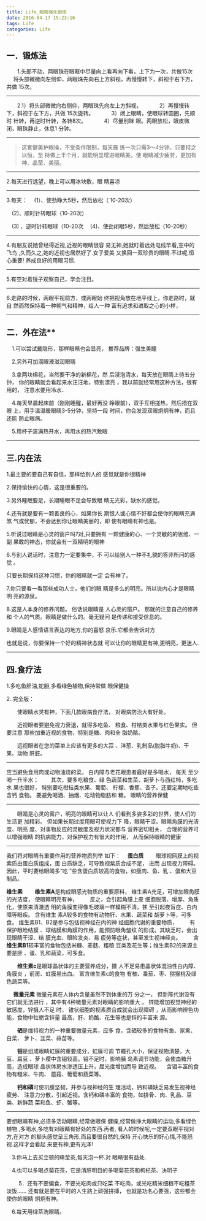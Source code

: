 ```yaml
---
title: Life_眼睛强化锻炼
date: 2016-04-17 15:23:16
tags: Life
categories: Life
---
```


一．**锻炼法**
----------
　　1.头部不动，两眼珠在眼眶中尽量向上看再向下看，上下为一次，共做15次 
　     将头部微微向左侧仰，两眼珠先向右上方斜视，再慢慢转下，斜视于右下方，共做 15次。

---

　　2.1）将头部微微向右侧仰，两眼珠先向左上方斜视，
　　　2）再慢慢转下，斜视于左下方，共做 15次旋转。
　　　3）闭上眼睛，使眼球转圆圈，先顺时 针转，再逆时针转，各转8次。
　　　4）尽量别眯 眼。两眼放松，眼皮微闭，眼珠静止，休息1 分钟。

---

>这套健美护眼操，不受条件限制，每天晨 练一次只需3～4分钟，只要持之以恒，坚 持做上半个月，就能明显增进眼睛美，使 眼睛减少疲劳，更加有神、晶莹、美丽。

---

2.每天进行远望，晚上可以用冰块敷，眼 睛喜凉

---

3.每天：
　(1）、使劲睁大5秒，然后放松（ 10-20次）

　(2)、顺时针转眼球（10-20次）

　(3) 、逆时针转眼球（10-20次
　(4)、使劲闭眼5秒，然后放松（10-20秒）

---

4.有朋友说她曾经得近视,近视的眼睛很容 易无神,她就盯着远处电线竿看,空中的飞鸟 ,久而久之,她的近视也居然好了.女子爱美 又换回一双珍贵的眼睛.不过呢,恒心重要! 养成良好的用眼习惯.

---

5.有空对着镜子观察自己，学会注目。

---

6.走路的时候，两眼平视前方，或两眼始 终把视角放在地平线上，你走路时，就自 然而然保持着一种朝气和精神，给人一种 富有追求和进取之心的小样，

---

二．外在法**
---------------


　1.可以尝试戴隐形，那样眼睛也会显亮， 推荐品牌：强生美瞳

　2.另外可加滴眼液滋润眼睛

　3.拿两块棉花，当然要干净的新棉花，然 后浸泡清水，每天放在眼睛上待五分钟， 你的眼睛就会看起来水汪汪地，特别漂亮 ，我以前就经常用这种方法，很有用的， 注意水要用冷水．

　4.每天早晨起床前（刚刚睡醒，最好再没 睁眼前），双手互相搓热，然后捂在双眼 上，用手温温暖眼睛3-5分钟，坚持一段 时间，你会发现双眼炯炯有神，而且还能 防止眼病。


　5.用杯子装满热开水，再用水的热汽敷眼


---

三.**内在法**
--------------

1.最主要的要自己有自信，那样给别人的 感觉就是你很精神


2.保持愉快的心情，这是很重要的。


3.另外睡眠要足，长期睡眼不足会导致眼 睛无光彩，缺水的感觉。


4.还有就是要有一颗善良的心，如果你长 期恨人或心情不好都会使你的眼睛充满煞 气或忧郁，不会达到你让眼睛美丽的，即 使有眼睛有神也是。


5.听说过眼睛是心灵的窗户吗?对,只要拥有 一颗健康的心、一个灵敏的的思维、一副 果敢的神态，你就会有一双精明的眼神


6.与别人说话时，注意力一定要集中，不 可以给别人一种不礼貌的答非所问的感觉 。

只要长期保持这种习惯，你的眼睛就一定 会有神了。


7.你只要看一看那些成功人士，他们的眼 睛是多么的明亮。所以说内心才是眼睛明 亮的源泉。


8.这是人本身的修养问题。 俗话说眼睛是 人心灵的窗户。 那就的注意自己的修养和 个人的气质。眼睛是做什么的。毫无疑问 是传递和接受信息的。


9.眼睛是人感情语言表达的地方,你的喜怒 哀乐.它都会告诉对方

也就是说，你要保持一个好的精神状态就 可以让你的眼睛更有神,更明亮，更迷人.

---

四.**食疗法**
------------------

1.多吃鱼肝油,蛇胆,多看绿色植物,保持常做 眼保健操


2..完全版：

　　使眼睛水灵有神，下面几款眼病食疗法， 对眼病防治大有好处。

　　近视眼者要避免视力衰退，就得多吃鱼、 粮食、柑桔类水果与红色果实。
但要注意 那些加重近视的食物，特别是糖、肉和全 脂奶酪。

　　远视眼者在您的菜单上应该有更多的大蒜 、洋葱、乳制品(脱脂牛奶)、干果、动物 肝脏。

---

应当避免食用肉或动物油烧的菜。 白内障与老花眼患者最好是多喝水，
每天 至少喝一升半水；
　　其次，要多吃粮食、绿 色蔬菜和生菜、胡萝卜与西红柿，多吃水 果也很好，
特别要吃柑桔类水果、葡萄、 柠檬、香蕉、杏子。还要定期地吃些含钙 食物。
要避免喝酒、抽烟、吃动物脂肪和 糖。
眼睛的营养保健

---

　　眼睛是心灵的窗户，明亮的眼睛可以让人 们看到多姿多彩的世界，使人们的生活更 加精彩。
但如果长期过度用眼可使视力下 降，眼睛干涩。眼睛角膜的光洁度、明亮 度、对事物反应的灵敏度及视力状况都与 营养密切相关，
合理的营养可以增强眼睛 的抗病能力，对保护视力有很大的作用， 从而保持眼睛的健康

---

我们将对眼睛有重要作用的营养物质列举 如下：
　**蛋白质**
　　眼球视网膜上的视紫质由蛋白质组成，蛋 白质缺乏，可导致视紫质合成不足，
进而 出现视力障碍。因此，平时要给眼睛多“吃 ”些含蛋白质较高的食物，如瘦肉、鱼、乳 、蛋和大豆制品。

**维生素**
　　**维生素A**是构成眼感光物质的重要原料， 维生素A充足，可增加眼角膜的光洁度， 使眼睛明亮有神，
　　反之，会引起角膜上皮 细胞脱落、增厚、角质化，使原来清澈透 明的角膜变得像毛玻璃一样模糊不清，甚 至引起夜盲症、白内障等眼疾。
含有维生 素A较多的食物有动物肝、水果、蔬菜和 胡萝卜等，可多食。
维生素B1、B2是参与包括视神经在内的神 经细胞代谢的重要物质，
　　有保护眼睑结膜 、球结膜和角膜的作用，能预防眼角皱纹 的形成。其缺乏时，会出现眼睛干涩、结 膜充血、眼睑发炎、易 疲劳等症状，甚至发生视神经炎。
　　含**维生素B1**较丰富的食物包括米糠、麦麸、粗粮 豆类及花生等；维生素B2的来源主要是肝 、蛋、乳和蔬菜，可多食。

　　**维生素c**是眼球晶状体的主要营养成分，摄 人不足易患晶状体混浊性白内障、角膜炎 ，前房、虹膜易出血。
富含维生素c的食物 有柚、番茄、枣、猕猴桃及绿色蔬菜等。

　  **微量元素**
微量元素在人体内含量虽然不到体重的万 分之一，
但新陈代谢没有它们就无法进行 ，其中有4种微量元素对眼睛的影响重大 。
锌能增加视觉神经的敏感度，锌摄人不足 时，
锥状细胞的视素质合成就会出现障碍 ，从而影响辨色功能，食物中牡蛎含锌量 最高，肝、奶酪、花生等也是锌的丰富来 源。

　　**硒**是维持视力的一种重要微量元素，应多 食，含硒较多的食物有鱼、家禽、白菜、 萝卜、韭菜、蒜苗等。

　　**钼**是组成眼睛虹膜的重要成分，虹膜可调 节瞳孔大小，保证视物清楚，大豆、扁豆 、萝卜缨中含钼较高。钼不足时，影响胰 岛素调节功能，会使血糖升高，造成眼球 晶状体房水渗透压上升，屈光度增加而导 致近视。
　含钼丰富的食物有糙米、牛肉、 蘑菇、葡萄和蔬菜等。


　　**钙和磷**可使巩膜坚韧，并参与视神经的生 理活动，钙和磷缺乏易发生视神经疲劳、 注意力分散，引起近视。含钙和磷丰富的 食物，如排骨、肉、乳品、豆类、新鲜蔬 菜和鱼、虾、蟹等。

----

要想眼睛有神,必须多活动眼睛,经常做眼保 健操,经常做挣大眼睛的运动,多看绿色植物 ,多喝水,多吃有对眼睛有好处的东西.再者, 看人的时候呢,一定要双眼平视对方,在对方 的额头感觉呈三角形,而且要很自然的,保持 开心快乐的好心情,不能怒视.这样才会看起 来更有神,更有光泽!


　3.你马上去买立顿的睛莹茶,每天泡一杯.对 眼睛很有益处.


　4.也可以多喝点菊花茶，它是清肝明目的多喝菊花茶和枸杞茶、决明子

　
　5．还有不要偏食，不要光吃肉或只吃菜 不吃肉，或光吃精米细粮不吃粗茶淡饭…… 还有就是要在平时的人生路上顽强拼搏， 也就是功名心要强，这些都会使你的眼睛 炯炯有神。

　6.每天用绿茶洗眼睛。
